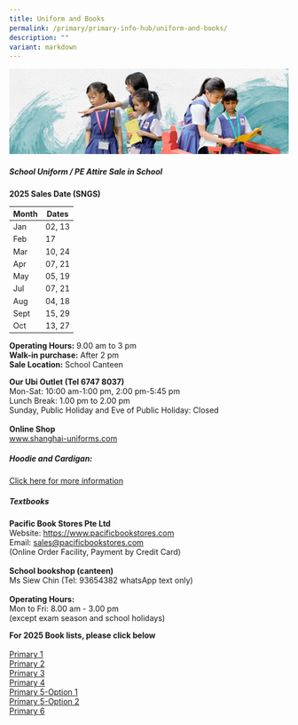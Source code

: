 ```yaml
---
title: Uniform and Books
permalink: /primary/primary-info-hub/uniform-and-books/
description: ""
variant: markdown
---
```

![](/images/01%20Banner%20Photos/info-hub.jpg)

##### **School Uniform / PE Attire Sale in School**

**2025 Sales Date (SNGS)**



| Month | Dates |
| -------- | -------- |
| Jan     | 02, 13     |
| Feb     | 17    |
| Mar     | 10, 24  |
| Apr     | 07, 21     |
| May     | 05, 19     |
| Jul     | 07, 21     |
| Aug     | 04, 18     |
| Sept     | 15, 29     |
| Oct     | 13, 27     |

**Operating Hours:**   9.00 am to 3 pm<br>
**Walk-in purchase:** After 2 pm<br>
**Sale Location:**  School Canteen<br>

**Our Ubi Outlet  (Tel 6747 8037)**<br>
Mon-Sat: 10:00 am-1:00 pm, 2:00 pm-5:45 pm<br>
Lunch Break: 1.00 pm to 2.00 pm<br>
Sunday, Public Holiday and Eve of Public Holiday: Closed<br><br>
**Online Shop**<br>
<a href="http://www.shanghai-uniforms.com/">www.shanghai-uniforms.com</a>

##### **Hoodie and Cardigan:**

[Click here for more information](https://www.magdalene.com.sg/chijstnicholas)



##### **Textbooks**
**Pacific Book Stores Pte Ltd**<br>
Website:  https://www.pacificbookstores.com<br>Email: sales@pacificbookstores.com<br>
(Online Order Facility, Payment by Credit Card)<br><br>
**School bookshop (canteen)**<br>
Ms Siew Chin  (Tel: 93654382  whatsApp text only)<br><br>
**Operating Hours:**<br>
Mon to Fri: 8.00 am - 3.00 pm<br>(except exam season and school holidays)<br>


**For 2025 Book lists, please click below**<br><br>
[Primary 1](/files/Primary_1_2025.pdf)<br>[Primary 2](/files/Primary_2_2025.pdf)<br>[Primary 3](/files/Primary_3_2025.pdf)<br>[Primary 4](/files/Primary_4_2025.pdf)<br>[Primary 5-Option 1](/files/Primary_5_2025___Option_1.pdf)<br>[Primary 5-Option 2](/files/Primary_5_2025___Option_2.pdf)<br>[Primary 6](/files/Primary_6_2025.pdf)